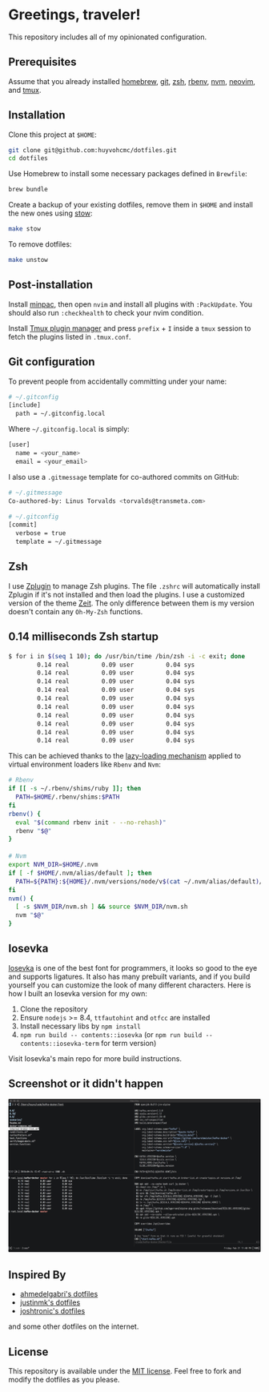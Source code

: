 # Greetings, traveler!

This repository includes all of my opinionated configuration.

## Prerequisites

Assume that you already installed [homebrew](https://brew.sh/), [git](https://git-scm.com/), [zsh](https://github.com/robbyrussell/oh-my-zsh/wiki/Installing-ZSH), [rbenv](https://github.com/rbenv/rbenv), [nvm](https://github.com/nvm-sh/nvm), [neovim](https://neovim.io/), and [tmux](https://github.com/tmux/tmux).

## Installation

Clone this project at `$HOME`:

```sh
git clone git@github.com:huyvohcmc/dotfiles.git
cd dotfiles
```

Use Homebrew to install some necessary packages defined in `Brewfile`:

```sh
brew bundle
```

Create a backup of your existing dotfiles, remove them in `$HOME` and install the new ones using [stow](https://www.gnu.org/software/stow/):

```sh
make stow
```

To remove dotfiles:

```sh
make unstow
```

## Post-installation

Install [minpac](https://github.com/k-takata/minpac), then open `nvim` and install all plugins with `:PackUpdate`. You should also run `:checkhealth` to check your nvim condition.

Install [Tmux plugin manager](https://github.com/tmux-plugins/tpm) and press `prefix` + `I` inside a `tmux` session to fetch the plugins listed in `.tmux.conf`.

## Git configuration

To prevent people from accidentally committing under your name:

```sh
# ~/.gitconfig
[include]
  path = ~/.gitconfig.local
```

Where `~/.gitconfig.local` is simply:

```sh
[user]
  name = <your_name>
  email = <your_email>
```

I also use a `.gitmessage` template for co-authored commits on GitHub:

```sh
# ~/.gitmessage
Co-authored-by: Linus Torvalds <torvalds@transmeta.com>
```

```sh
# ~/.gitconfig
[commit]
  verbose = true
  template = ~/.gitmessage
```


## Zsh

I use [Zplugin](https://github.com/zdharma/zplugin) to manage Zsh plugins. The file `.zshrc` will automatically install Zplugin if it's not installed and then load the plugins. I use a customized version of the theme [Zeit](https://github.com/zeit/zeit.zsh-theme). The only difference between them is my version doesn't contain any `Oh-My-Zsh` functions.

## 0.14 milliseconds Zsh startup

```sh
$ for i in $(seq 1 10); do /usr/bin/time /bin/zsh -i -c exit; done
        0.14 real         0.09 user         0.04 sys
        0.14 real         0.09 user         0.04 sys
        0.14 real         0.09 user         0.04 sys
        0.14 real         0.09 user         0.04 sys
        0.14 real         0.09 user         0.04 sys
        0.14 real         0.09 user         0.04 sys
        0.14 real         0.09 user         0.04 sys
        0.14 real         0.09 user         0.04 sys
        0.14 real         0.09 user         0.04 sys
        0.14 real         0.09 user         0.04 sys
```

This can be achieved thanks to the [lazy-loading mechanism](https://htr3n.github.io/2018/07/faster-zsh/) applied to virtual environment loaders like `Rbenv` and `Nvm`:

```sh
# Rbenv
if [[ -s ~/.rbenv/shims/ruby ]]; then
  PATH=$HOME/.rbenv/shims:$PATH
fi
rbenv() {
  eval "$(command rbenv init - --no-rehash)"
  rbenv "$@"
}

# Nvm
export NVM_DIR=$HOME/.nvm
if [ -f $HOME/.nvm/alias/default ]; then
  PATH=${PATH}:${HOME}/.nvm/versions/node/v$(cat ~/.nvm/alias/default)/bin
fi
nvm() {
  [ -s $NVM_DIR/nvm.sh ] && source $NVM_DIR/nvm.sh
  nvm "$@"
}
```

## Iosevka

[Iosevka](https://github.com/be5invis/Iosevka) is one of the best font for programmers, it looks so good to the eye and supports ligatures. It also has many prebuilt variants, and if you build yourself you can customize the look of many different characters. Here is how I built an Iosevka version for my own:

1. Clone the repository
2. Ensure `nodejs` >= 8.4, `ttfautohint` and `otfcc` are installed
3. Install necessary libs by `npm install`
4. `npm run build -- contents::iosevka` (or `npm run build -- contents::iosevka-term` for term version)

Visit Iosevka's main repo for more build instructions.

## Screenshot or it didn't happen
![screenshot](screenshot.png)

## Inspired By

- [ahmedelgabri's dotfiles](https://github.com/ahmedelgabri/dotfiles)
- [justinmk's dotfiles](https://github.com/justinmk/config)
- [joshtronic's dotfiles](https://github.com/joshtronic/dotfiles)

and some other dotfiles on the internet.

## License

This repository is available under the [MIT license](./.github/LICENSE). Feel free to fork and modify the dotfiles as you please.
